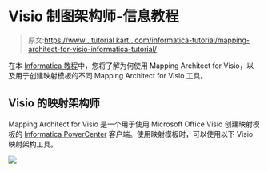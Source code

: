 # Visio 制图架构师-信息教程

> 原文:[https://www . tutorial kart . com/informatica-tutorial/mapping-architect-for-visio-informatica-tutorial/](https://www.tutorialkart.com/informatica-tutorial/mapping-architect-for-visio-informatica-tutorial/)

在本 [Informatica 教程](https://www.tutorialkart.com/informatica-tutorial/)中，您将了解为何使用 Mapping Architect for Visio，以及用于创建映射模板的不同 Mapping Architect for Visio 工具。

## Visio 的映射架构师

Mapping Architect for Visio 是一个用于使用 Microsoft Office Visio 创建映射模板的 [Informatica PowerCenter](https://www.tutorialkart.com/what-is-informatica/) 客户端。使用映射模板时，可以使用以下 Visio 映射架构工具。

[![](../Images/925da31b32d6bc3827932f6c8afb11bb.png)](https://www.tutorialkart.com/)